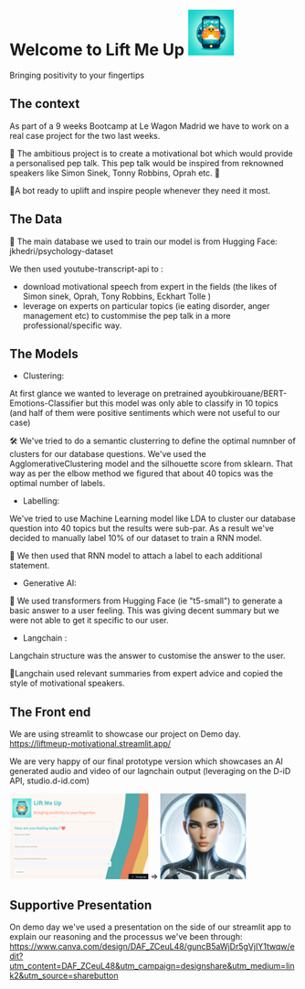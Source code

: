 # Welcome to Lift Me Up <img src="https://github.com/Tiphaineoz/Lift_Me_Up/blob/master/images/Logo_Lift_Me_Up.jpg" width="80"> 

Bringing positivity to your fingertips

## The context

As part of a 9 weeks Bootcamp at Le Wagon Madrid we have to work on a real case project for the two last weeks. 

🤖 The ambitious project is to create a motivational bot which would provide a personalised pep talk. This pep talk would be inspired from reknowned speakers like Simon Sinek, Tonny Robbins, Oprah etc. 🎉

🌟A bot ready to uplift and inspire people whenever they need it most.

## The Data

🧮 The main database we used to train our model is from Hugging Face: jkhedri/psychology-dataset

We then used youtube-transcript-api to :
- download motivational speech from expert in the fields (the likes of Simon sinek, Oprah, Tony Robbins, Eckhart Tolle )
- leverage on experts on particular topics (ie eating disorder, anger management etc) to custommise the pep talk in a more professional/specific way. 

## The Models

-  Clustering:

At first glance we wanted to leverage on pretrained ayoubkirouane/BERT-Emotions-Classifier but this model was only able to classify in 10 topics (and half of them were positive sentiments which were not useful to our case)

🛠 We've tried to do a semantic clusterring to define the optimal numnber of clusters for our database questions. We've used the AgglomerativeClustering model and the silhouette score from sklearn. That way as per the elbow method we figured that about 40 topics was the optimal number of labels. 

- Labelling:

We've tried to use Machine Learning model like LDA to cluster our database question into 40 topics but the results were sub-par. 
As a result we've decided to manually label 10% of our dataset to train a RNN model.

🧠 We then used that RNN model to attach a label to each additional statement.

- Generative AI:

💬 We used transformers from Hugging Face (ie "t5-small") to generate a basic answer to a user feeling. This was giving decent summary but we were not able to get it specific to our user.

- Langchain :

Langchain structure was the answer to customise the answer to the user. 

💬Langchain used relevant summaries from expert advice and copied the style of motivational speakers. 

## The Front end 

We are using streamlit to showcase our project on Demo day. https://liftmeup-motivational.streamlit.app/

We are very happy of our final prototype version which showcases an AI generated audio and video of our lagnchain output (leveraging on the D-iD API, studio.d-id.com)

<img src="https://github.com/Tiphaineoz/Lift_Me_Up/blob/master/images/Lift%20Me%20Up%20screenshot.png" height = "150">  =>  <img src="https://github.com/Tiphaineoz/Lift_Me_Up/blob/master/images/Lucy%20photo.png" height = "150">


## Supportive Presentation

On demo day we've used a presentation on the side of our streamlit app to explain our reasoning and the processus we've been through: 
https://www.canva.com/design/DAF_ZCeuL48/guncB5aWjDr5gVjIY1twqw/edit?utm_content=DAF_ZCeuL48&utm_campaign=designshare&utm_medium=link2&utm_source=sharebutton

